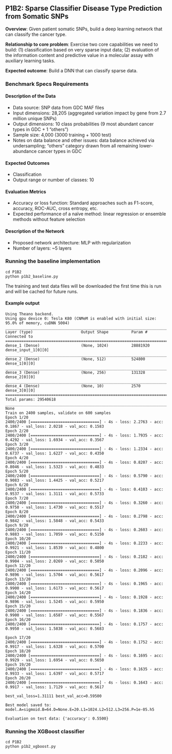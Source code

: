 ## P1B2: Sparse Classifier Disease Type Prediction from Somatic SNPs

**Overview**: Given patient somatic SNPs, build a deep learning network that can classify the cancer type.

**Relationship to core problem**: Exercise two core capabilities we need to build: (1) classification based on very sparse input data; (2) evaluation of the information content and predictive value in a molecular assay with auxiliary learning tasks.

**Expected outcome**: Build a DNN that can classify sparse data.

### Benchmark Specs Requirements 

#### Description of the Data
* Data source: SNP data from GDC MAF files
* Input dimensions: 28,205 (aggregated variation impact by gene from 2.7 million unique SNPs)
* Output dimensions: 10 class probabilities (9 most abundant cancer types in GDC + 1 “others”)
* Sample size: 4,000 (3000 training + 1000 test)
* Notes on data balance and other issues: data balance achieved via undersampling; “others” category drawn from all remaining lower-abundance cancer types in GDC

#### Expected Outcomes
* Classification
* Output range or number of classes: 10

#### Evaluation Metrics
* Accuracy or loss function: Standard approaches such as F1-score, accuracy, ROC-AUC, cross entropy, etc. 
* Expected performance of a naïve method: linear regression or ensemble methods without feature selection

#### Description of the Network
* Proposed network architecture: MLP with regularization
* Number of layers: ~5 layers

### Running the baseline implementation

```
cd P1B2
python p1b2_baseline.py
```
The training and test data files will be downloaded the first time this is run and will be cached for future runs.

#### Example output

```
Using Theano backend.
Using gpu device 0: Tesla K80 (CNMeM is enabled with initial size: 95.0% of memory, cuDNN 5004)
____________________________________________________________________________________________________
Layer (type)                     Output Shape          Param #     Connected to
====================================================================================================
dense_1 (Dense)                  (None, 1024)          28881920    dense_input_1[0][0]
____________________________________________________________________________________________________
dense_2 (Dense)                  (None, 512)           524800      dense_1[0][0]
____________________________________________________________________________________________________
dense_3 (Dense)                  (None, 256)           131328      dense_2[0][0]
____________________________________________________________________________________________________
dense_4 (Dense)                  (None, 10)            2570        dense_3[0][0]
====================================================================================================
Total params: 29540618
____________________________________________________________________________________________________
None
Train on 2400 samples, validate on 600 samples
Epoch 1/20
2400/2400 [==============================] - 4s - loss: 2.2763 - acc: 0.1867 - val_loss: 2.0218 - val_acc: 0.1583
Epoch 2/20
2400/2400 [==============================] - 4s - loss: 1.7935 - acc: 0.4292 - val_loss: 1.6934 - val_acc: 0.3567
Epoch 3/20
2400/2400 [==============================] - 4s - loss: 1.2334 - acc: 0.6737 - val_loss: 1.6227 - val_acc: 0.4350
Epoch 4/20
2400/2400 [==============================] - 4s - loss: 0.8207 - acc: 0.8046 - val_loss: 1.5323 - val_acc: 0.4833
Epoch 5/20
2400/2400 [==============================] - 4s - loss: 0.5790 - acc: 0.9083 - val_loss: 1.4425 - val_acc: 0.5217
Epoch 6/20
2400/2400 [==============================] - 4s - loss: 0.4103 - acc: 0.9537 - val_loss: 1.3111 - val_acc: 0.5733
Epoch 7/20
2400/2400 [==============================] - 4s - loss: 0.3260 - acc: 0.9750 - val_loss: 1.4730 - val_acc: 0.5517
Epoch 8/20
2400/2400 [==============================] - 4s - loss: 0.2798 - acc: 0.9842 - val_loss: 1.5848 - val_acc: 0.5433
Epoch 9/20
2400/2400 [==============================] - 4s - loss: 0.2603 - acc: 0.9883 - val_loss: 1.7059 - val_acc: 0.5150
Epoch 10/20
2400/2400 [==============================] - 4s - loss: 0.2233 - acc: 0.9921 - val_loss: 1.8539 - val_acc: 0.4800
Epoch 11/20
2400/2400 [==============================] - 4s - loss: 0.2182 - acc: 0.9904 - val_loss: 2.0269 - val_acc: 0.5050
Epoch 12/20
2400/2400 [==============================] - 4s - loss: 0.2096 - acc: 0.9896 - val_loss: 1.5704 - val_acc: 0.5617
Epoch 13/20
2400/2400 [==============================] - 4s - loss: 0.1965 - acc: 0.9900 - val_loss: 1.6173 - val_acc: 0.5617
Epoch 14/20
2400/2400 [==============================] - 4s - loss: 0.1928 - acc: 0.9896 - val_loss: 1.5245 - val_acc: 0.5950
Epoch 15/20
2400/2400 [==============================] - 4s - loss: 0.1836 - acc: 0.9900 - val_loss: 1.6587 - val_acc: 0.5567
Epoch 16/20
2400/2400 [==============================] - 4s - loss: 0.1757 - acc: 0.9950 - val_loss: 1.5838 - val_acc: 0.5683

Epoch 17/20
2400/2400 [==============================] - 4s - loss: 0.1752 - acc: 0.9917 - val_loss: 1.6328 - val_acc: 0.5700
Epoch 18/20
2400/2400 [==============================] - 4s - loss: 0.1695 - acc: 0.9929 - val_loss: 1.6954 - val_acc: 0.5650
Epoch 19/20
2400/2400 [==============================] - 4s - loss: 0.1635 - acc: 0.9933 - val_loss: 1.6397 - val_acc: 0.5717
Epoch 20/20
2400/2400 [==============================] - 4s - loss: 0.1643 - acc: 0.9917 - val_loss: 1.7129 - val_acc: 0.5617

best_val_loss=1.31111 best_val_acc=0.59500

Best model saved to: model.A=sigmoid.B=64.D=None.E=20.L1=1024.L2=512.L3=256.P=1e-05.h5

Evaluation on test data: {'accuracy': 0.5500}
```

### Running the XGBoost classifier

```
cd P1B2
python p1b2_xgboost.py

```
